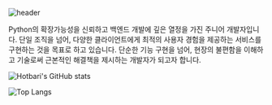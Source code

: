 ![header](https://capsule-render.vercel.app/api?text=Hotbari's&type=waving)

Python의 확장가능성을 신뢰하고 백엔드 개발에 깊은 열정을 가진 주니어 개발자입니다.
단일 조직을 넘어, 다양한 클라이언트에게 최적의 사용자 경험을 제공하는 서비스를 구현하는 것을 목표로 하고 있습니다. 
단순한 기능 구현을 넘어, 현장의 불편함을 이해하고 기술로써 근본적인 해결책을 제시하는 개발자가 되고자 합니다.

![Hotbari's GitHub stats](https://github-readme-stats.vercel.app/api?username=hotbari&show_icons=true&theme=transparent)

![Top Langs](https://github-readme-stats.vercel.app/api/top-langs/?username=hotbari&layout=compact)

